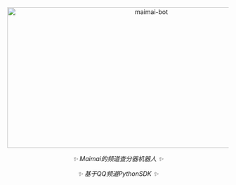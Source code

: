 <div align="center">
    <img src="https://socialify.git.ci/MeowKJ/maimai-bot/image?font=Inter&language=1&name=1&owner=1&pattern=Brick%20Wall&theme=Light" alt="maimai-bot" width="640" height="320" />

_✨ Maimai的频道查分器机器人 ✨_

_✨ 基于QQ频道PythonSDK ✨_
</div>